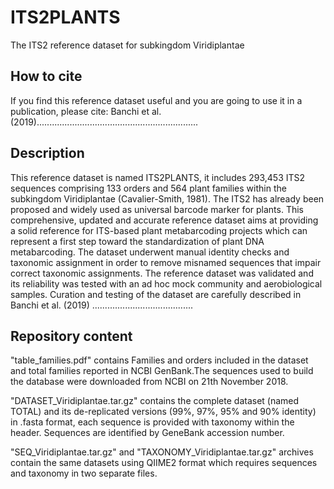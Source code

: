 # ITS2PLANTS
The ITS2 reference dataset for subkingdom Viridiplantae

## How to cite
If you find this reference dataset useful and you are going to use it in a publication, please cite:
Banchi et al. (2019)................................................................

## Description
This reference dataset is named ITS2PLANTS, it includes 293,453 ITS2 sequences comprising 133 orders and 564 plant families within the subkingdom Viridiplantae (Cavalier-Smith, 1981). The ITS2 has already been proposed and widely used as universal barcode marker for plants. This comprehensive, updated and accurate reference dataset aims at providing a solid reference for ITS-based plant metabarcoding projects which can represent a first step toward the standardization of plant DNA metabarcoding. 
The dataset underwent manual identity checks and taxonomic assignment in order to remove misnamed sequences that impair correct taxonomic assignments. The reference dataset was validated and its reliability was tested with an ad hoc mock community and aerobiological samples. Curation and testing of the dataset are carefully described in Banchi et al. (2019) ........................................ 


## Repository content
"table_families.pdf" contains Families and orders included in the dataset and total families reported in NCBI GenBank.The sequences used to build the database were downloaded from NCBI on 21th November 2018.

"DATASET_Viridiplantae.tar.gz" contains the complete dataset (named TOTAL) and its de-replicated versions (99%, 97%, 95% and 90% identity) in .fasta format, each sequence is provided with taxonomy within the header. Sequences are identified by GeneBank accession number.  

"SEQ_Viridiplantae.tar.gz" and "TAXONOMY_Viridiplantae.tar.gz" archives contain the same datasets using QIIME2 format which requires sequences and taxonomy in two separate files. 


